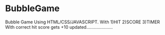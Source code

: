 # BubbleGame
Bubble Game
Using HTML/CSS/JAVASCRIPT.
With 
1)HIT 
2)SCORE 
3)TIMER
With correct hit score gets +10 updated.....................


